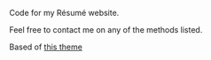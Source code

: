 Code for my Résumé website.

Feel free to contact me on any of the methods listed.

Based of [this theme](https://github.com/TaylanTatli/Moon)
